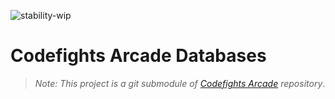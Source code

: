 ![stability-wip](https://img.shields.io/badge/stability-work_in_progress-lightgrey.svg)

# Codefights Arcade Databases

> _Note: This project is a git submodule of [Codefights Arcade](https://github.com/wachino/codefights-arcade) repository_.